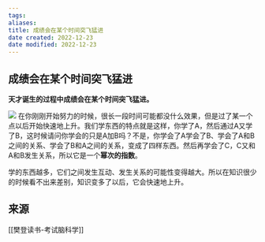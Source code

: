 ```yaml
---
tags: 
aliases: 
title: 成绩会在某个时间突飞猛进
date created: 2022-12-23
date modified: 2022-12-23
---
```


## 成绩会在某个时间突飞猛进

**天才诞生的过程中成绩会在某个时间突飞猛进。**

![](https://xxpic.oss-cn-qingdao.aliyuncs.com/pic/20221223211641.png)
在你刚刚开始努力的时候，很长一段时间可能都没什么效果，但是过了某一个点以后开始快速地上升。我们学东西的特点就是这样，你学了A，然后通过A又学了B，这时候请问你学会的只是A加B吗？不是，你学会了A学会了B、学会了A和B之间的关系、学会了B和A之间的关系，变成了四样东西。然后再学会了C，C又和A和B发生关系，所以它是一个**幂次的指数**。

学的东西越多，它们之间发生互动、发生关系的可能性变得越大。所以在知识很少的时候看不出来差别，知识变多了以后，它会快速地上升。

## 来源
[[樊登读书-考试脑科学]]